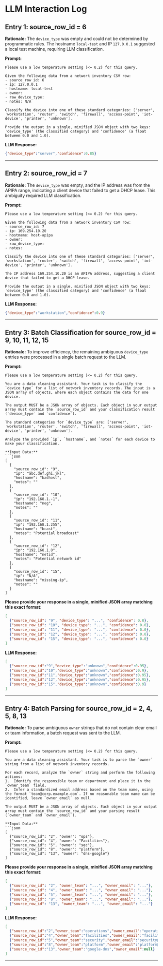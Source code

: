 # LLM Interaction Log

## Entry 1: source_row_id = 6

**Rationale:** The `device_type` was empty and could not be determined by programmatic rules. The hostname `local-test` and IP `127.0.0.1` suggested a local test machine, requiring LLM classification.

**Prompt:**
```
Please use a low temperature setting (<= 0.2) for this query.

Given the following data from a network inventory CSV row:
- source_row_id: 6
- ip: 127.0.0.1
- hostname: local-test
- owner: 
- raw_device_type: 
- notes: N/A

Classify the device into one of these standard categories: ['server', 'workstation', 'router', 'switch', 'firewall', 'access-point', 'iot-device', 'printer', 'unknown'].

Provide the output in a single, minified JSON object with two keys: 'device_type' (the classified category) and 'confidence' (a float between 0.0 and 1.0).
```

**LLM Response:**
```json
{"device_type":"server","confidence":0.85}
```
---

## Entry 2: source_row_id = 7

**Rationale:** The `device_type` was empty, and the IP address was from the APIPA range, indicating a client device that failed to get a DHCP lease. This ambiguity required LLM classification.

**Prompt:**
```
Please use a low temperature setting (<= 0.2) for this query.

Given the following data from a network inventory CSV row:
- source_row_id: 7
- ip: 169.254.10.20
- hostname: host-apipa
- owner: 
- raw_device_type: 
- notes: 

Classify the device into one of these standard categories: ['server', 'workstation', 'router', 'switch', 'firewall', 'access-point', 'iot-device', 'printer', 'unknown'].

The IP address 169.254.10.20 is an APIPA address, suggesting a client device that failed to get a DHCP lease.

Provide the output in a single, minified JSON object with two keys: 'device_type' (the classified category) and 'confidence' (a float between 0.0 and 1.0).
```

**LLM Response:**
```json
{"device_type":"workstation","confidence":0.9}
```
---

## Entry 3: Batch Classification for source_row_id = 9, 10, 11, 12, 15

**Rationale:** To improve efficiency, the remaining ambiguous `device_type` entries were processed in a single batch request to the LLM.

**Prompt:**
```
Please use a low temperature setting (<= 0.2) for this query.

You are a data cleaning assistant. Your task is to classify the `device_type` for a list of network inventory records. The input is a JSON array of objects, where each object contains the data for one device.

The output MUST be a JSON array of objects. Each object in your output array must contain the `source_row_id` and your classification result (`device_type` and `confidence`).

The standard categories for `device_type` are: ['server', 'workstation', 'router', 'switch', 'firewall', 'access-point', 'iot-device', 'printer', 'unknown'].

Analyze the provided `ip`, `hostname`, and `notes` for each device to make your classification.

**Input Data:**
```json
[
  {
    "source_row_id": "9",
    "ip": "abc.def.ghi.jkl",
    "hostname": "badhost",
    "notes": ""
  },
  {
    "source_row_id": "10",
    "ip": "192.168.1.-1",
    "hostname": "neg",
    "notes": ""
  },
  {
    "source_row_id": "11",
    "ip": "192.168.1.255",
    "hostname": "bcast",
    "notes": "Potential broadcast"
  },
  {
    "source_row_id": "12",
    "ip": "192.168.1.0",
    "hostname": "netid",
    "notes": "Potential network id"
  },
  {
    "source_row_id": "15",
    "ip": "N/A",
    "hostname": "missing-ip",
    "notes": ""
  }
]
```

**Please provide your response in a single, minified JSON array matching this exact format:**
```json
[
  {"source_row_id": "9", "device_type": "...", "confidence": 0.0},
  {"source_row_id": "10", "device_type": "...", "confidence": 0.0},
  {"source_row_id": "11", "device_type": "...", "confidence": 0.0},
  {"source_row_id": "12", "device_type": "...", "confidence": 0.0},
  {"source_row_id": "15", "device_type": "...", "confidence": 0.0}
]
```

**LLM Response:**
```json
[
  {"source_row_id":"9","device_type":"unknown","confidence":0.95},
  {"source_row_id":"10","device_type":"unknown","confidence":0.9},
  {"source_row_id":"11","device_type":"unknown","confidence":0.95},
  {"source_row_id":"12","device_type":"unknown","confidence":0.95},
  {"source_row_id":"15","device_type":"unknown","confidence":0.9}
]
```
---

## Entry 4: Batch Parsing for source_row_id = 2, 4, 5, 8, 13

**Rationale:** To parse ambiguous `owner` strings that do not contain clear email or team information, a batch request was sent to the LLM.

**Prompt:**
```
Please use a low temperature setting (<= 0.2) for this query.

You are a data cleaning assistant. Your task is to parse the `owner` string from a list of network inventory records.

For each record, analyze the `owner` string and perform the following actions:
1.  Identify the responsible team or department and place it in the `owner_team` field.
2.  Infer a standardized email address based on the team name, using the format `team@corp.example.com`. If no reasonable team name can be identified, leave `owner_email` as null.

The output MUST be a JSON array of objects. Each object in your output array must contain the `source_row_id` and your parsing result (`owner_team` and `owner_email`).

**Input Data:**
```json
[
  {"source_row_id": "2", "owner": "ops"},
  {"source_row_id": "4", "owner": "Facilities"},
  {"source_row_id": "5", "owner": "sec"},
  {"source_row_id": "8", "owner": "platform"},
  {"source_row_id": "13", "owner": "dns-google"}
]
```

**Please provide your response in a single, minified JSON array matching this exact format:**
```json
[
  {"source_row_id": "2", "owner_team": "...", "owner_email": "..."},
  {"source_row_id": "4", "owner_team": "...", "owner_email": "..."},
  {"source_row_id": "5", "owner_team": "...", "owner_email": "..."},
  {"source_row_id": "8", "owner_team": "...", "owner_email": "..."},
  {"source_row_id": "13", "owner_team": "...", "owner_email": "..."}
]
```

**LLM Response:**
```json
[
  {"source_row_id":"2","owner_team":"operations","owner_email":"operations@corp.example.com"},
  {"source_row_id":"4","owner_team":"facilities","owner_email":"facilities@corp.example.com"},
  {"source_row_id":"5","owner_team":"security","owner_email":"security@corp.example.com"},
  {"source_row_id":"8","owner_team":"platform","owner_email":"platform@corp.example.com"},
  {"source_row_id":"13","owner_team":"google-dns","owner_email":null}
]
```
---
